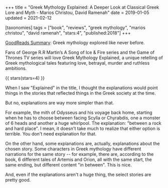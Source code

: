 +++
title = "Greek Mythology Explained: A Deeper Look at Classical Greek Lore and Myth -  Marios Christou, David Ramenah"
date = 2019-01-05
updated = 2021-02-12

[taxonomies]
tags = ["book", "reviews", "greek mythology", "marios christou", 
"david ramenah", "stars:4", "published:2018"]
+++

[GoodReads Summary](https://www.goodreads.com/book/show/41822694-greek-mythology-explained):
Greek mythology explored like never before.

Fans of George R.R Martin’s A Song of Ice & Fire series and the Game of Thrones
TV series will love Greek Mythology Explained, a unique retelling of Greek
mythological tales featuring love, betrayal, murder and ruthless ambitions. 

<!-- more -->

{{ stars(stars=4) }}

When I saw "Explained" in the title, I thought the explanations would point
things in the stories that reflected things in the Greek society at the time.

But no, explanations are way more simpler than that.

For example, the mith of Odysseus and his voyage back home, starting when he
has to choose between facing Scylla or Chyrabdis, one a monster of 6 heads and
another a huge whirlpool. The explanation: "between a rock and hard place". I
mean, it doesn't take much to realize that either option is terrible. You don't
need explanation for that.

On the other hand, some explanations are, actually, explanations about the
chosen story. Some characters in Greek mythology have different narrations for
the same story -- for example, there are, according to the book, 6 different
tales of Artemis and Orion, all with the same start, the same ending, but
different content "in between". This is nice.

And, even if the explanations aren't a huge thing, the select stories are
pretty good.
